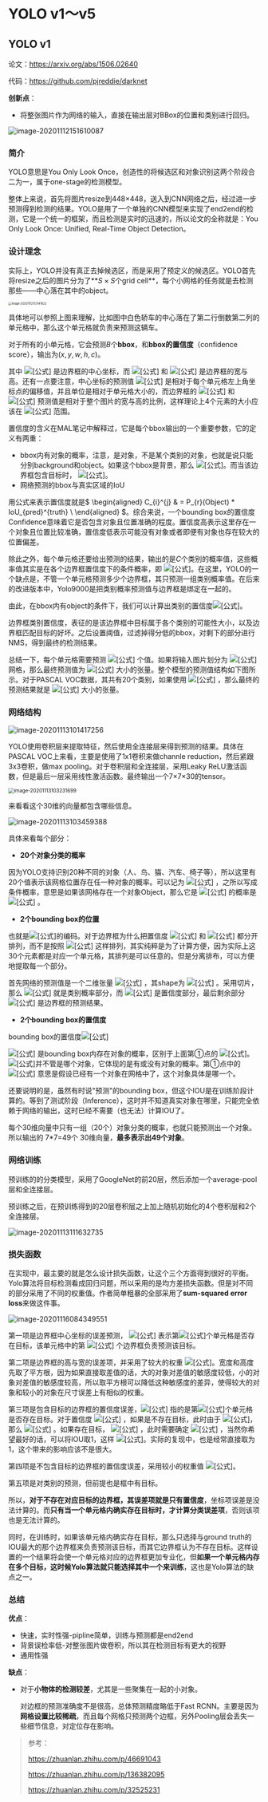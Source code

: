 # YOLO v1～v5

## YOLO v1

论文：https://arxiv.org/abs/1506.02640

代码：https://github.com/pjreddie/darknet

**创新点**：

* 将整张图片作为网络的输入，直接在输出层对BBox的位置和类别进行回归。

![image-20201112151610087](https://tva1.sinaimg.cn/large/0081Kckwly1gkmevaguxnj3110080n9g.jpg)

### 简介

YOLO意思是You Only Look Once，创造性的将候选区和对象识别这两个阶段合二为一，属于one-stage的检测模型。

整体上来说，首先将图片resize到448×448，送入到CNN网络之后，经过进一步预测得到检测的结果。YOLO是用了一个单独的CNN模型来实现了end2end的检测，它是一个统一的框架，而且检测是实时的迅速的，所以论文的全称就是：You Only Look Once: Unified, Real-Time Object Detection。

### 设计理念

实际上，YOLO并没有真正去掉候选区，而是采用了预定义的候选区。YOLO首先将resize之后的图片分为了**$S\times S$个grid cell**，每个小网格的任务就是去检测那些——中心落在其中的object。

<img src="https://tva1.sinaimg.cn/large/0081Kckwly1gkmfbgu0prj312u0ocx65.jpg" alt="image-20201112153141822" style="zoom:40%;" />

具体地可以参照上图来理解，比如图中白色轿车的中心落在了第二行倒数第二列的单元格中，那么这个单元格就负责来预测这辆车。

对于所有的小单元格，它会预测$B$个**bbox**，和**bbox的置信度**（confidence score），输出为$(x,y,w,h,c)$。

其中 ![[公式]](https://www.zhihu.com/equation?tex=%28x%2Cy%29) 是边界框的中心坐标，而 ![[公式]](https://www.zhihu.com/equation?tex=w) 和 ![[公式]](https://www.zhihu.com/equation?tex=h) 是边界框的宽与高。还有一点要注意，中心坐标的预测值 ![[公式]](https://www.zhihu.com/equation?tex=%28x%2Cy%29) 是相对于每个单元格左上角坐标点的偏移值，并且单位是相对于单元格大小的，而边界框的 ![[公式]](https://www.zhihu.com/equation?tex=w) 和 ![[公式]](https://www.zhihu.com/equation?tex=h) 预测值是相对于整个图片的宽与高的比例，这样理论上4个元素的大小应该在 ![[公式]](https://www.zhihu.com/equation?tex=%5B0%2C1%5D) 范围。

置信度的含义在MAL笔记中解释过，它是每个bbox输出的一个重要参数，它的定义有两重：

* bbox内有对象的概率，注意，是对象，不是某个类别的对象，也就是说只能分别background和object。如果这个bbox是背景，那么 ![[公式]](https://www.zhihu.com/equation?tex=Pr%28object%29%3D0)。而当该边界框包含目标时， ![[公式]](https://www.zhihu.com/equation?tex=Pr%28object%29%3D1)。
* 网络预测的bbox与真实区域的IoU

用公式来表示置信度就是$ \begin{aligned} C_{i}^{j} & = P_{r}(Object) * IoU_{pred}^{truth} \ \end{aligned} $。综合来说，一个bounding box的置信度Confidence意味着它是否包含对象且位置准确的程度。置信度高表示这里存在一个对象且位置比较准确，置信度低表示可能没有对象或者即便有对象也存在较大的位置偏差。

除此之外，每个单元格还要给出预测的结果，输出的是$C$个类别的概率值，这些概率值其实是在各个边界框置信度下的条件概率，即 ![[公式]](https://www.zhihu.com/equation?tex=Pr%28class_%7Bi%7D%7Cobject%29)。在这里，YOLO的一个缺点是，不管一个单元格预测多少个边界框，其只预测一组类别概率值。在后来的改进版本中，Yolo9000是把类别概率预测值与边界框是绑定在一起的。

由此，在bbox内有object的条件下，我们可以计算出类别的置信度![[公式]](https://www.zhihu.com/equation?tex=Pr%28class_%7Bi%7D%7Cobject%29%2APr%28object%29%2A%5Ctext%7BIOU%7D%5E%7Btruth%7D_%7Bpred%7D%3DPr%28class_%7Bi%7D%29%2A%5Ctext%7BIOU%7D%5E%7Btruth%7D_%7Bpred%7D)。

边界框类别置信度，表征的是该边界框中目标属于各个类别的可能性大小，以及边界框匹配目标的好坏。之后设置阈值，过滤掉得分低的bbox，对剩下的部分进行NMS，得到最终的检测结果。

总结一下，每个单元格需要预测 ![[公式]](https://www.zhihu.com/equation?tex=%28B%2A5%2BC%29) 个值。如果将输入图片划分为 ![[公式]](https://www.zhihu.com/equation?tex=S%5Ctimes+S) 网格，那么最终预测值为 ![[公式]](https://www.zhihu.com/equation?tex=S%5Ctimes+S%5Ctimes+%28B%2A5%2BC%29) 大小的张量。整个模型的预测值结构如下图所示。对于PASCAL VOC数据，其共有20个类别，如果使用 ![[公式]](https://www.zhihu.com/equation?tex=S%3D7%2CB%3D2) ，那么最终的预测结果就是 ![[公式]](https://www.zhihu.com/equation?tex=7%5Ctimes+7%5Ctimes+30) 大小的张量。

### 网络结构

![image-20201113101417256](https://tva1.sinaimg.cn/large/0081Kckwly1gknbrhxjeij31gy0mg42m.jpg)

YOLO使用卷积层来提取特征，然后使用全连接层来得到预测的结果。具体在PASCAL VOC上来看，主要是使用了1x1卷积来做channle reduction，然后紧跟3x3卷积，做max pooling。对于卷积层和全连接层，采用Leaky ReLU激活函数，但是最后一层采用线性激活函数。最终输出一个7×7×30的tensor。

<img src="https://tva1.sinaimg.cn/large/0081Kckwly1gkncah58puj30il06dq49.jpg" alt="image-20201113103231699" style="zoom:70%;" />

来看看这个30维的向量都包含哪些信息。

![image-20201113103459388](https://tva1.sinaimg.cn/large/0081Kckwly1gkncmehw7zj30ji0b8q3j.jpg)

具体来看每个部分：

* **20个对象分类的概率**

因为YOLO支持识别20种不同的对象（人、鸟、猫、汽车、椅子等），所以这里有20个值表示该网格位置存在任一种对象的概率。可以记为 ![[公式]](https://www.zhihu.com/equation?tex=P(C_1|Object)%2C+......%2C+P(C_i|Object)%2C......P(C_{20}|Object)) ，之所以写成条件概率，意思是如果该网格存在一个对象Object，那么它是 ![[公式]](https://www.zhihu.com/equation?tex=C_i) 的概率是 ![[公式]](https://www.zhihu.com/equation?tex=P(C_i|Object)) 。

* **2个bounding box的位置**

也就是![[公式]](https://www.zhihu.com/equation?tex=(x%2C+y%2Cw%2Ch))的编码。对于边界框为什么把置信度 ![[公式]](https://www.zhihu.com/equation?tex=c) 和 ![[公式]](https://www.zhihu.com/equation?tex=%28x%2C+y%2Cw%2Ch%29) 都分开排列，而不是按照 ![[公式]](https://www.zhihu.com/equation?tex=%28x%2C+y%2Cw%2Ch%2Cc%29) 这样排列，其实纯粹是为了计算方便，因为实际上这30个元素都是对应一个单元格，其排列是可以任意的。但是分离排布，可以方便地提取每一个部分。

首先网络的预测值是一个二维张量 ![[公式]](https://www.zhihu.com/equation?tex=P) ，其shape为 ![[公式]](https://www.zhihu.com/equation?tex=%5Bbatch%2C+7%5Ctimes+7%5Ctimes+30%5D) 。采用切片，那么 ![[公式]](https://www.zhihu.com/equation?tex=P_%7B%5B%3A%2C0%3A7%2A7%2A20%5D%7D) 就是类别概率部分，而 ![[公式]](https://www.zhihu.com/equation?tex=P_%7B%5B%3A%2C7%2A7%2A20%3A7%2A7%2A%2820%2B2%29%5D%7D) 是置信度部分，最后剩余部分 ![[公式]](https://www.zhihu.com/equation?tex=P_%7B%5B%3A%2C7%2A7%2A%2820%2B2%29%3A%5D%7D) 是边界框的预测结果。

* **2个bounding box的置信度**

 bounding box的置信度![[公式]](https://www.zhihu.com/equation?tex=%5C%5C+Confidence+%3D+Pr%28Object%29++%2A+IOU_%7Bpred%7D%5E%7Btruth%7D+)

![[公式]](https://www.zhihu.com/equation?tex=Pr%28Object%29) 是bounding box内存在对象的概率，区别于上面第①点的 ![[公式]](https://www.zhihu.com/equation?tex=P%28C_i%7CObject%29)。  ![[公式]](https://www.zhihu.com/equation?tex=Pr%28Object%29)并不管是哪个对象，它体现的是有或没有对象的概率。第①点中的 ![[公式]](https://www.zhihu.com/equation?tex=P%28C_i%7CObject%29) 意思是假设已经有一个对象在网格中了，这个对象具体是哪一个。

还要说明的是，虽然有时说"预测"的bounding box，但这个IOU是在训练阶段计算的。等到了测试阶段（Inference），这时并不知道真实对象在哪里，只能完全依赖于网络的输出，这时已经不需要（也无法）计算IOU了。

每个30维向量中只有一组（20个）对象分类的概率，也就只能预测出一个对象。所以输出的 7*7=49个 30维向量，**最多表示出49个对象**。

### 网络训练

预训练的的分类模型，采用了GoogleNet的前20层，然后添加一个average-pool层和全连接层。

预训练之后，在预训练得到的20层卷积层之上加上随机初始化的4个卷积层和2个全连接层。

![image-20201113111632735](https://tva1.sinaimg.cn/large/0081Kckwly1gkndkago9wj31240lcdss.jpg)

### 损失函数

在实现中，最主要的就是怎么设计损失函数，让这个三个方面得到很好的平衡。Yolo算法将目标检测看成回归问题，所以采用的是均方差损失函数。但是对不同的部分采用了不同的权重值。作者简单粗暴的全部采用了**sum-squared error loss**来做这件事。

![image-20201116084349551](https://tva1.sinaimg.cn/large/0081Kckwly1gkqq0bvi4aj30j00bw0y4.jpg)

第一项是边界框中心坐标的误差预测， ![[公式]](https://www.zhihu.com/equation?tex=1%5E%7Bobj%7D_%7Bij%7D) 表示第![[公式]](https://www.zhihu.com/equation?tex=i)个单元格是否存在目标，该单元格中的第 ![[公式]](https://www.zhihu.com/equation?tex=j) 个边界框负责预测该目标。

第二项是边界框的高与宽的误差项，并采用了较大的权重 ![[公式]](https://www.zhihu.com/equation?tex=%5Clambda+_%7Bcoord%7D%3D5)。宽度和高度先取了平方根，因为如果直接取差值的话，大的对象对差值的敏感度较低，小的对象对差值的敏感度较高，所以取平方根可以降低这种敏感度的差异，使得较大的对象和较小的对象在尺寸误差上有相似的权重。

第三项是包含目标的边界框的置信度误差，![[公式]](https://www.zhihu.com/equation?tex=1%5E%7Bobj%7D_%7Bi%7D) 指的是第![[公式]](https://www.zhihu.com/equation?tex=i)个单元格是否存在目标。对于置信度 ![[公式]](https://www.zhihu.com/equation?tex=C_i) ，如果是不存在目标，此时由于 ![[公式]](https://www.zhihu.com/equation?tex=Pr%28object%29%3D0)，那么 ![[公式]](https://www.zhihu.com/equation?tex=C_i%3D0) 。如果存在目标， ![[公式]](https://www.zhihu.com/equation?tex=Pr%28object%29%3D1) ，此时需要确定 ![[公式]](https://www.zhihu.com/equation?tex=%5Ctext%7BIOU%7D%5E%7Btruth%7D_%7Bpred%7D) ，当然你希望最好的话，可以将IOU取1，这样 ![[公式]](https://www.zhihu.com/equation?tex=C_i%3D1)。实际的复现中，也是经常直接取为1，这个带来的影响应该不是很大。

第四项是不包含目标的边界框的置信度误差，采用较小的权重值 ![[公式]](https://www.zhihu.com/equation?tex=%5Clambda+_%7Bnoobj%7D%3D0.5)。

第五项是对类别的预测，但前提也是框中有目标。

所以，**对于不存在对应目标的边界框，其误差项就是只有置信度**，坐标项误差是没法计算的。而**只有当一个单元格内确实存在目标时，才计算分类误差项**，否则该项也是无法计算的。

同时，在训练时，如果该单元格内确实存在目标，那么只选择与ground truth的IOU最大的那个边界框来负责预测该目标，而其它边界框认为不存在目标。这样设置的一个结果将会使一个单元格对应的边界框更加专业化，但**如果一个单元格内存在多个目标，这时候Yolo算法就只能选择其中一个来训练**，这也是Yolo算法的缺点之一。

### 总结

**优点**：

* 快速，实时性强-pipline简单，训练与预测都是end2end
* 背景误检率低-对整张图片做卷积，所以其在检测目标有更大的视野
* 通用性强

**缺点**：

* 对于**小物体的检测较差**，尤其是一些聚集在一起的小对象。

  对边框的预测准确度不是很高，总体预测精度略低于Fast RCNN。主要是因为**网格设置比较稀疏**，而且每个网格只预测两个边框，另外Pooling层会丢失一些细节信息，对定位存在影响。 























> 参考：
>
> https://zhuanlan.zhihu.com/p/46691043
>
> https://zhuanlan.zhihu.com/p/136382095
>
> https://zhuanlan.zhihu.com/p/32525231

































































